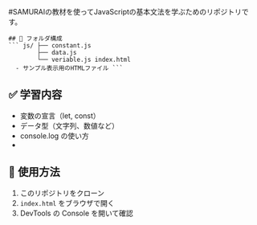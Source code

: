 #SAMURAIの教材を使ってJavaScriptの基本文法を学ぶためのリポジトリです。
<pre><code>## 📁 フォルダ構成 
``` js/ ├── constant.js
        ├── data.js
        └── veriable.js index.html 
  - サンプル表示用のHTMLファイル ``` </code></pre>

## ✅ 学習内容
- 変数の宣言（let, const）
- データ型（文字列、数値など）
- console.log の使い方
- 
## 🔧 使用方法
1. このリポジトリをクローン
2. `index.html` をブラウザで開く
3. DevTools の Console を開いて確認
